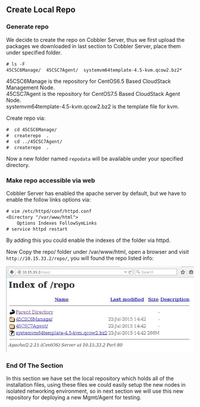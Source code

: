 ## Create Local Repo

### Generate repo
We decide to create the repo on Cobbler Server, thus we first upload the packages we downloaded in last section to Cobbler Server, place them under specified folder.    

```
# ls -F
45CSC6Manage/  45CSC7Agent/  systemvm64template-4.5-kvm.qcow2.bz2*
```

45CSC6Manage is the repository for CentOS6.5 Based CloudStack Management Node.     
45CSC7Agent is the repository for CentOS7.5 Based CloudStack Agent Node.     
systemvm64template-4.5-kvm.qcow2.bz2 is the template file for kvm.   

Create repo via:    

```
#  cd 45CSC6Manage/
#  createrepo  .
#  cd ../45CSC7Agent/
#  createrepo  .
``` 
Now a new folder named `repodata` will be available under your specified directory.   

### Make repo accessible via web 
Cobbler Server has enabled the apache server by default, but we have to enable the follow links options via:    

```
# vim /etc/httpd/conf/httpd.conf
<Directory "/var/www/html">
    Options Indexes FollowSymLinks
# service httpd restart
```
By adding this you could enable the indexes of the folder via httpd.   

Now Copy the repo/ folder under /var/www/html, open a browser and visit `http://10.15.33.2/repo/`, you will found the repo listed info:    

![../images/2015_07_22_14_45_58_704x321.jpg](../images/2015_07_22_14_45_58_704x321.jpg)   
 
### End Of The Section
In this section we have set the local repository which holds all of the installation files, using these files we could easily setup the new nodes in isolated networking environment, so in next section we will use this new repository for deploying a new Mgmt/Agent for testing.    
